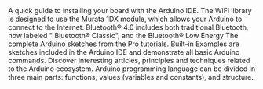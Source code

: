 <EssentialsColumn title="First Steps">
    <EssentialElement title="Quickstart Guide" type="getting-started">
        A quick guide to installing your board with the Arduino IDE.
    </EssentialElement>

</EssentialsColumn>

<EssentialsColumn title="Suggested Libraries">
    <EssentialElement link="https://www.arduino.cc/en/Reference/WiFi" title="WiFi" type="library">
        The WiFi library is designed to use the Murata 1DX module, which allows your Arduino to connect to the Internet.
    </EssentialElement>
    
<EssentialElement link="https://www.arduino.cc/en/Reference/ArduinoBLE" title="Arduino BLE" type="library">
        Bluetooth® 4.0 includes both traditional Bluetooth, now labeled " Bluetooth® Classic", and the Bluetooth® Low Energy
</EssentialElement>

<EssentialElement link="https://github.com/arduino-libraries/Arduino_Pro_Tutorials" title="Arduino Pro Tutorials" type="library">
        The complete Arduino sketches from the Pro tutorials.     
</EssentialElement>

</EssentialsColumn>

<EssentialsColumn title="Arduino Basics">
    <EssentialElement link="https://www.arduino.cc/en/Tutorial/BuiltInExamples" title="Built-in Examples" type="resource">
        Built-in Examples are sketches included in the Arduino IDE and demonstrate all basic Arduino commands. 
    </EssentialElement>
    <EssentialElement link="/learn" title="Learn" type="resource">
        Discover interesting articles, principles and techniques related to the Arduino ecosystem.
    </EssentialElement>
    <EssentialElement link="https://www.arduino.cc/reference/en/" title="Language Reference" type="resource">
        Arduino programming language can be divided in three main parts: functions, values (variables and constants), and structure.
    </EssentialElement>
</EssentialsColumn>